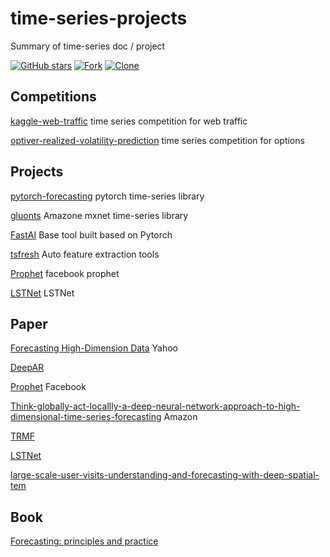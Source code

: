 # time-series-projects
Summary of time-series doc / project

[![GitHub stars](https://img.shields.io/github/stars/linpingta/time-series-projects.svg?style=social&label=Star)](https://github.com/linpingta/time-series-projects/stargazers)
[![Fork](https://img.shields.io/badge/-Fork-green?logo=github&style=for-the-badge)](https://github.com/linpingta/time-series-projects/fork)
[![Clone](https://img.shields.io/badge/Clone-HTTPS-blue.svg)](https://github.com/linpingta/time-series-projects.git)

## Competitions

[kaggle-web-traffic](https://github.com/Arturus/kaggle-web-traffic/blob/master/how_it_works.md) time series competition for web traffic

[optiver-realized-volatility-prediction](https://www.kaggle.com/competitions/optiver-realized-volatility-prediction/discussion) time series competition for options

## Projects

[pytorch-forecasting](https://github.com/jdb78/pytorch-forecasting) pytorch time-series library

[gluonts](https://github.com/awslabs/gluonts) Amazone mxnet time-series library

[FastAI](https://github.com/fastai/fastai) Base tool built based on Pytorch

[tsfresh](https://github.com/blue-yonder/tsfresh) Auto feature extraction tools

[Prophet](https://facebook.github.io/prophet/) facebook prophet

[LSTNet](https://github.com/laiguokun/LSTNet) LSTNet

## Paper

[Forecasting High-Dimension Data](https://www.doc88.com/p-192198186842.html) Yahoo

[DeepAR](https://arxiv.org/pdf/1704.04110.pdf)

[Prophet](https://peerj.com/preprints/3190.pdf) Facebook

[Think-globally-act-locallly-a-deep-neural-network-approach-to-high-dimensional-time-series-forecasting](https://papers.nips.cc/paper/8730-think-globally-act-locally-a-deep-neural-network-approach-to-high-dimensional-time-series-forecasting.pdf) Amazon

[TRMF](https://papers.nips.cc/paper/6160-temporal-regularized-matrix-factorization-for-high-dimensional-time-series-prediction.pdf)

[LSTNet](https://www.joinquant.com/view/community/detail/e3e61c8215c113dc8aa459dd52ef6f5c)

[large-scale-user-visits-understanding-and-forecasting-with-deep-spatial-tem](https://www.kdd.org/kdd2019/accepted-papers/view/large-scale-user-visits-understanding-and-forecasting-with-deep-spatial-tem)

## Book

[Forecasting: principles and practice](https://otexts.com/fppcn/what-can-be-forecast.html)

